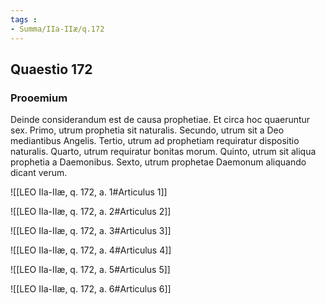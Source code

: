 ```yaml
---
tags : 
- Summa/IIa-IIæ/q.172
---
```


## Quaestio 172

### Prooemium

Deinde considerandum est de causa prophetiae. Et circa hoc quaeruntur sex. Primo, utrum prophetia sit naturalis. Secundo, utrum sit a Deo mediantibus Angelis. Tertio, utrum ad prophetiam requiratur dispositio naturalis. Quarto, utrum requiratur bonitas morum. Quinto, utrum sit aliqua prophetia a Daemonibus. Sexto, utrum prophetae Daemonum aliquando dicant verum.

![[LEO IIa-IIæ, q. 172, a. 1#Articulus 1]]

![[LEO IIa-IIæ, q. 172, a. 2#Articulus 2]]

![[LEO IIa-IIæ, q. 172, a. 3#Articulus 3]]

![[LEO IIa-IIæ, q. 172, a. 4#Articulus 4]]

![[LEO IIa-IIæ, q. 172, a. 5#Articulus 5]]

![[LEO IIa-IIæ, q. 172, a. 6#Articulus 6]]

